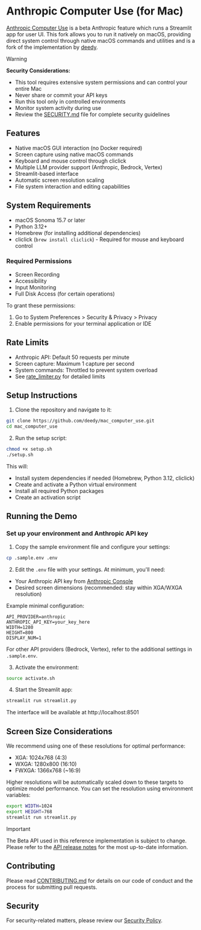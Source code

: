 # Anthropic Computer Use (for Mac)

[Anthropic Computer Use](https://github.com/anthropics/anthropic-quickstarts/blob/main/computer-use-demo/README.md) is a beta Anthropic feature which runs a Streamlit app for user UI. This fork allows you to run it natively on macOS, providing direct system control through native macOS commands and utilities and is a fork of the implementation by [deedy](https://github.com/deedy/mac_computer_use).

> [!WARNING]
> **Security Considerations:**
> - This tool requires extensive system permissions and can control your entire Mac
> - Never share or commit your API keys
> - Run this tool only in controlled environments
> - Monitor system activity during use
> - Review the [SECURITY.md](SECURITY.md) file for complete security guidelines

## Features

- Native macOS GUI interaction (no Docker required)
- Screen capture using native macOS commands
- Keyboard and mouse control through cliclick
- Multiple LLM provider support (Anthropic, Bedrock, Vertex)
- Streamlit-based interface
- Automatic screen resolution scaling
- File system interaction and editing capabilities

## System Requirements

- macOS Sonoma 15.7 or later
- Python 3.12+
- Homebrew (for installing additional dependencies)
- cliclick (`brew install cliclick`) - Required for mouse and keyboard control

### Required Permissions
- Screen Recording
- Accessibility
- Input Monitoring
- Full Disk Access (for certain operations)

To grant these permissions:
1. Go to System Preferences > Security & Privacy > Privacy
2. Enable permissions for your terminal application or IDE

## Rate Limits

- Anthropic API: Default 50 requests per minute
- Screen capture: Maximum 1 capture per second
- System commands: Throttled to prevent system overload
- See [rate_limiter.py](tools/rate_limiter.py) for detailed limits

## Setup Instructions

1. Clone the repository and navigate to it:

```bash
git clone https://github.com/deedy/mac_computer_use.git
cd mac_computer_use
```

2. Run the setup script:

```bash
chmod +x setup.sh
./setup.sh
```

This will:
- Install system dependencies if needed (Homebrew, Python 3.12, cliclick)
- Create and activate a Python virtual environment
- Install all required Python packages
- Create an activation script

## Running the Demo

### Set up your environment and Anthropic API key

1. Copy the sample environment file and configure your settings:

```bash
cp .sample.env .env
```

2. Edit the `.env` file with your settings. At minimum, you'll need:
- Your Anthropic API key from [Anthropic Console](https://console.anthropic.com/settings/keys)
- Desired screen dimensions (recommended: stay within XGA/WXGA resolution)

Example minimal configuration:
```
API_PROVIDER=anthropic
ANTHROPIC_API_KEY=your_key_here
WIDTH=1280
HEIGHT=800
DISPLAY_NUM=1
```

For other API providers (Bedrock, Vertex), refer to the additional settings in `.sample.env`.

3. Activate the environment:

```bash
source activate.sh
```

4. Start the Streamlit app:

```bash
streamlit run streamlit.py
```

The interface will be available at http://localhost:8501

## Screen Size Considerations

We recommend using one of these resolutions for optimal performance:

-   XGA: 1024x768 (4:3)
-   WXGA: 1280x800 (16:10)
-   FWXGA: 1366x768 (~16:9)

Higher resolutions will be automatically scaled down to these targets to optimize model performance. You can set the resolution using environment variables:

```bash
export WIDTH=1024
export HEIGHT=768
streamlit run streamlit.py
```

> [!IMPORTANT]
> The Beta API used in this reference implementation is subject to change. Please refer to the [API release notes](https://docs.anthropic.com/en/release-notes/api) for the most up-to-date information.

## Contributing

Please read [CONTRIBUTING.md](CONTRIBUTING.md) for details on our code of conduct and the process for submitting pull requests.

## Security

For security-related matters, please review our [Security Policy](SECURITY.md).
